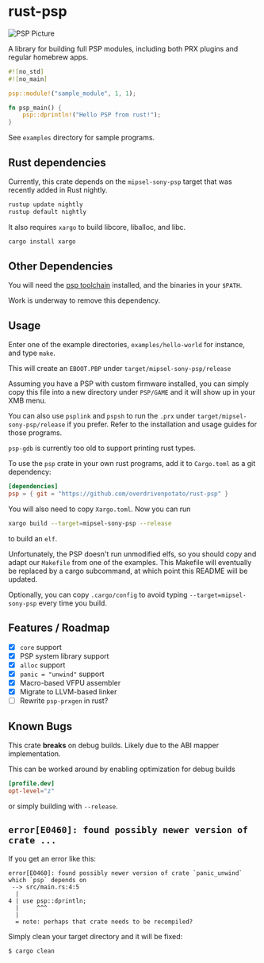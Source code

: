 # rust-psp

![PSP Picture](psp-hello-world.jpg)

A library for building full PSP modules, including both PRX plugins and regular
homebrew apps.

```rust
#![no_std]
#![no_main]

psp::module!("sample_module", 1, 1);

fn psp_main() {
    psp::dprintln!("Hello PSP from rust!");
}
```

See `examples` directory for sample programs.

## Rust dependencies 

Currently, this crate depends on the `mipsel-sony-psp` target that was recently
added in Rust nightly. 

```sh
rustup update nightly
rustup default nightly

```
It also requires `xargo` to build libcore, liballoc, and libc.
```sh
cargo install xargo
```

## Other Dependencies

You will need the [psp toolchain] installed, and the binaries in your `$PATH`.

[psp toolchain]: https://github.com/pspdev/psptoolchain

Work is underway to remove this dependency.

## Usage

Enter one of the example directories, `examples/hello-world` for instance,
and type `make`. 

This will create an `EBOOT.PBP` under `target/mipsel-sony-psp/release`

Assuming you have a PSP with custom firmware
installed, you can simply copy this file into a new directory under `PSP/GAME`
and it will show up in your XMB menu. 

You can also use `psplink` and `pspsh`
to run the `.prx` under `target/mipsel-sony-psp/release` if you prefer.
Refer to the installation and usage guides for those programs.

`psp-gdb` is currently too old to support printing rust types.

To use the `psp` crate in your own rust programs, add it to `Cargo.toml`
as a git dependency:

```toml
[dependencies]
psp = { git = "https://github.com/overdrivenpotato/rust-psp" }
```

You will also need to copy `Xargo.toml`. Now you can run 

```sh
xargo build --target=mipsel-sony-psp --release
```
to build an `elf`.

Unfortunately, the PSP doesn't run unmodified
elfs, so you should copy and adapt our `Makefile` from one of the examples.
This Makefile will eventually be replaced by a cargo subcommand, at which point
this README will be updated.

Optionally, you can copy `.cargo/config` to avoid typing `--target=mipsel-sony-psp`
every time you build.

## Features / Roadmap

- [x] `core` support
- [x] PSP system library support
- [x] `alloc` support
- [x] `panic = "unwind"` support
- [x] Macro-based VFPU assembler
- [x] Migrate to LLVM-based linker
- [ ] Rewrite `psp-prxgen` in rust?

## Known Bugs

This crate **breaks** on debug builds. Likely due to the ABI mapper
implementation. 

This can be worked around by enabling optimization for debug builds

```toml
[profile.dev]
opt-level="z"
```
or simply building with `--release`.


## `error[E0460]: found possibly newer version of crate ...`

If you get an error like this:

```
error[E0460]: found possibly newer version of crate `panic_unwind` which `psp` depends on
 --> src/main.rs:4:5
  |
4 | use psp::dprintln;
  |     ^^^
  |
  = note: perhaps that crate needs to be recompiled?
```

Simply clean your target directory and it will be fixed:

```sh
$ cargo clean
```
